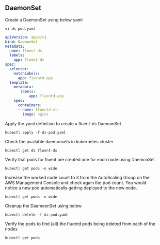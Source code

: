 ## DaemonSet

Create a DaemonSet using below yaml
```
vi ds-pod.yaml
```
```yaml
apiVersion: apps/v1
kind: DaemonSet
metadata:
  name: fluent-ds
  labels:
    app: fluent-ds
spec:
  selector:
    matchLabels:
      app: fluentd-app
  template:
    metadata:
       labels:
           app: fluentd-app
    spec:
      containers:
      - name: fluentd-ctr
        image: nginx
```
Apply the yaml definition to create a fluent-ds DaemonSet
```
kubectl apply -f ds-pod.yaml
```
Check the available daemonsets in kubernetes cluster
```
kubectl get ds fluent-ds
```
Verify that pods for fluent are created one for each node using DaemonSet
```
kubectl get pods -o wide
```
Increase the worked node count to 3 from the AutoScaling Group on the AWS Management Console and check again the pod count. You would notice a new pod automatically getting deployed to the new node.
```
kubectl get pods -o wide
```
Cleanup the DaemeonSet using below 
```
kubectl delete -f ds-pod.yaml
```
Verify the pods to find (all) the fluentd pods being deleted from each of the nodes
```
kubectl get pods
```
